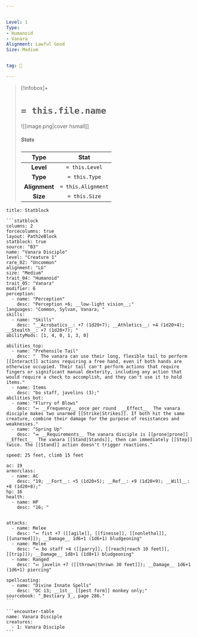 ```yaml
---


Level: 1
Type:
- Humanoid
- Vanara
Alignment: Lawful Good
Size: Medium


tag: 👹

---
```



> [!infobox]+
> #  `= this.file.name`
> ![[image.png|cover hsmall]]
> ##### Stats
> Type | Stat |
> :---:|:---:|
> **Level** | `= this.Level` |
> **Type** | `= this.Type` |
> **Alignment** | `= this.Alignment` |
> **Size** | `= this.Size` |



````ad-info
title: Statblock

```statblock
columns: 2
forcecolumns: true
layout: Path2eBlock
statblock: true
source: "B3"
name: "Vanara Disciple"
level: "Creature 1"
rare_02: "Uncommon"
alignment: "LG"
size: "Medium"
trait_04: "Humanoid"
trait_05: "Vanara"
modifier: 6
perception:
  - name: "Perception"
    desc: "Perception +6; __low-light vision__;"
languages: "Common, Sylvan, Vanara; "
skills:
  - name: "Skills"
    desc: "__Acrobatics__: +7 (1d20+7); __Athletics__: +4 (1d20+4); __Stealth__: +7 (1d20+7); "
abilityMods: [1, 4, 0, 1, 3, 0]

abilities_top:
  - name: "Prehensile Tail"
    desc: "  The vanara can use their long, flexible tail to perform [[Interact]] actions requiring a free hand, even if both hands are otherwise occupied. Their tail can't perform actions that require fingers or significant manual dexterity, including any action that would require a check to accomplish, and they can't use it to hold items."
  - name: Items
    desc: "bo staff, javelins (3);"
abilities_bot:
  - name: "Flurry of Blows"
    desc: "⬻ __Frequency__ once per round  __Effect__  The vanara disciple makes two unarmed [[Strike|Strikes]]. If both hit the same creature, combine their damage for the purpose of resistances and weaknesses."
  - name: "Spring Up"
    desc: "⬺ __Requirements__ The vanara disciple is [[prone|prone]]  __Effect__  The vanara [[Stand|Stands]], then can immediately [[Step]] twice. The [[Stand]] action doesn't trigger reactions."

speed: 25 feet, climb 15 feet

ac: 19
armorclass:
  - name: AC
    desc: "19; __Fort__: +5 (1d20+5); __Ref__: +9 (1d20+9); __Will__: +8 (1d20+8);"
hp: 16
health:
  - name: HP
    desc: "16; "


attacks:
  - name: Melee
    desc: "⬻ fist +7 ([[agile]], [[finesse]], [[nonlethal]], [[unarmed]]); __Damage__ 1d6+1 (1d6+1) bludgeoning"
  - name: Melee
    desc: "⬻ bo staff +4 ([[parry]], [[reach|reach 10 feet]], [[trip]]); __Damage__ 1d8+1 (1d8+1) bludgeoning"
  - name: Ranged
    desc: "⬻ javelin +7 ([[thrown|thrown 30 feet]]); __Damage__ 1d6+1 (1d6+1) piercing"

spellcasting:
  - name: "Divine Innate Spells"
    desc: "DC 13; __1st__ [[pest form]] monkey only;"
sourcebook: "_Bestiary 3_, page 286."
```

```encounter-table
name: Vanara Disciple
creatures:
  - 1: Vanara Disciple
```

````


